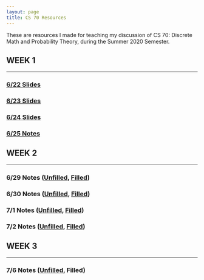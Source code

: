 ```yaml
---
layout: page
title: CS 70 Resources
---
```


These are resources I made for teaching my discussion of CS 70: Discrete Math and Probability Theory, during the Summer 2020 Semester.

## WEEK 1
---
### [6/22 Slides](./cs70/discussion_1a_unpaused.pdf)
### [6/23 Slides](./cs70/discussion_1b_unpaused.pdf)
### [6/24 Slides](./cs70/discussion_1c_unpaused.pdf)
### [6/25 Notes](./cs70/notes_6_25.pdf)

## WEEK 2
---
### 6/29 Notes ([Unfilled](./cs70/notes_6_29_unfilled.pdf), [Filled](./cs70/notes_6_29_filled.pdf))
### 6/30 Notes ([Unfilled](./cs70/notes_6_30_unfilled.pdf), [Filled](./cs70/notes_6_30_filled.pdf))
### 7/1 Notes ([Unfilled](./cs70/notes_7_1_unfilled.pdf), [Filled](./cs70/notes_7_1_filled.pdf))
### 7/2 Notes ([Unfilled](./cs70/notes_7_2_unfilled.pdf), [Filled](./cs70/notes_7_2_filled.pdf))

## WEEK 3
---
### 7/6 Notes ([Unfilled](./cs70/notes_7_6_unfilled.pdf), Filled)
